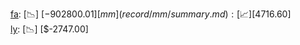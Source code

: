 [fa](record/fa/summary.md): [📉] [$-902800.01]  
[mm](record/mm/summary.md): [📈] [$4716.60]  
[ly](record/ly/summary.md): [📉] [$-2747.00]  

